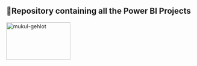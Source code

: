 ## 🔖Repository containing all the Power BI Projects 
<a href="https://powerbi.microsoft.com/" target="blank"><img align="center" src="https://deltalyz.com/wp-content/uploads/2023/02/Microsoft-Power-BI-Symbol.png" alt="mukul-gehlot" height="100" width="170" /></a>
